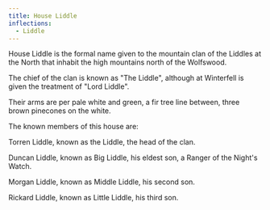 ```yaml
---
title: House Liddle
inflections:
  - Liddle
---
```


House Liddle is the formal name given to the mountain clan of the Liddles at the North that inhabit the high mountains north of the Wolfswood.

The chief of the clan is known as "The Liddle", although at Winterfell is given the treatment of "Lord Liddle".

Their arms are per pale white and green, a fir tree line between, three brown pinecones on the white.

The known members of this house are:

Torren Liddle, known as the Liddle, the head of the clan.

Duncan Liddle, known as Big Liddle, his eldest son, a Ranger of the Night's Watch.

Morgan Liddle, known as Middle Liddle, his second son.

Rickard Liddle, known as Little Liddle, his third son.


